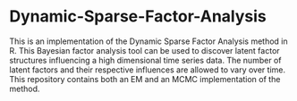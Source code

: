 # Dynamic-Sparse-Factor-Analysis
This is an implementation of the Dynamic Sparse Factor Analysis method in R. This Bayesian factor analysis tool can be used to discover latent factor structures influencing a high dimensional time series data. The number of latent factors and their respective influences are allowed to vary over time. This repository contains both an EM and an MCMC implementation of the method.
